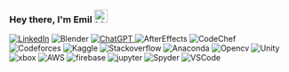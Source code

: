 ### Hey there, I'm Emil <img src="https://user-images.githubusercontent.com/1303154/88677602-1635ba80-d120-11ea-84d8-d263ba5fc3c0.gif" width="24px" alt="hi">
<p>
<a href="https://www.linkedin.com/in/emil-vinod-03a743278/"><img src="https://img.shields.io/badge/linkedin-%230077B5.svg?style=flat&logo=linkedin&logoColor=white" alt="LinkedIn"></a>
<img src="https://img.shields.io/badge/blender-%23F5792A.svg?style=flat&logo=blender&logoColor=white" alt="Blender">
<a href="https://www.linkedin.com/in/emil-vinod-03a743278/"><img src="https://img.shields.io/badge/chatGPT-74aa9c?style=flat&logo=openai&logoColor=white" alt="ChatGPT">
</a>
<img src="https://img.shields.io/badge/Adobe%20After%20Effects-9999FF.svg?style=flat&logo=Adobe%20After%20Effects&logoColor=white" alt="AfterEffects">
<img src="https://img.shields.io/badge/CodeChef-%23964B00.svg?style=flat&logo=CodeChef&logoColor=white" alt="CodeChef">  
<img src="https://img.shields.io/badge/Codeforces-445f9d?style=flat&logo=Codeforces&logoColor=white" alt="Codeforces">
<img src="https://img.shields.io/badge/Kaggle-035a7d?style=flat&logo=kaggle&logoColor=white" alt="Kaggle">
<img src="https://img.shields.io/badge/-Stackoverflow-FE7A16?style=flat&logo=stack-overflow&logoColor=white" alt="Stackoverflow">
<img src="https://img.shields.io/badge/Anaconda-%2344A833.svg?style=flat&logo=anaconda&logoColor=white" alt="Anaconda">  
<img src="https://img.shields.io/badge/opencv-%23white.svg?style=flat&logo=opencv&logoColor=white" alt="Opencv">
<img src="https://img.shields.io/badge/unity-%23000000.svg?style=flat&logo=unity&logoColor=white" alt="Unity">
<img src="https://img.shields.io/badge/xbox-%23107C10.svg?style=flat&logo=xbox&logoColor=white" alt="xbox">
<img src="https://img.shields.io/badge/AWS-%23FF9900.svg?style=flat&logo=amazon-aws&logoColor=white" alt="AWS">  
<img src="https://img.shields.io/badge/firebase-%23039BE5.svg?style=flat&logo=firebase" alt="firebase">
<img src="https://img.shields.io/badge/jupyter-%23FA0F00.svg?style=flat&logo=jupyter&logoColor=white" alt="jupyter">
<img src="https://img.shields.io/badge/Spyder-838485?style=flat&logo=spyder%20ide&logoColor=maroon" alt="Spyder">
<img src="https://img.shields.io/badge/Visual%20Studio%20Code-0078d7.svg?style=flat&logo=visual-studio-code&logoColor=white" alt="VSCode">  
<img src="https://img.shields.io/badge/c%23-%23239120.svg?style=flat&logo=c-sharp&logoColor=white" alt="">
<img src="https://img.shields.io/badge/c++-%2300599C.svg?style=flat&logo=c%2B%2B&logoColor=white" alt="">
<img src="https://img.shields.io/badge/html5-%23E34F26.svg?style=flat&logo=html5&logoColor=white" alt="">  
<img src="https://img.shields.io/badge/java-%23ED8B00.svg?style=flat&logo=openjdk&logoColor=white" alt="">  
<img src="https://img.shields.io/badge/javascript-%23323330.svg?style=flat&logo=javascript&logoColor=%23F7DF1E" alt="">
<img src="https://img.shields.io/badge/kotlin-%237F52FF.svg?style=flat&logo=kotlin&logoColor=white" alt="">
<img src="https://img.shields.io/badge/markdown-%23000000.svg?style=flat&logo=markdown&logoColor=white" alt="">
<img src="https://img.shields.io/badge/python-3670A0?style=flat&logo=python&logoColor=ffdd54" alt="">  
<img src="https://img.shields.io/badge/Keras-%23D00000.svg?style=flat&logo=Keras&logoColor=white" alt="">
<img src="https://img.shields.io/badge/Matplotlib-%23ffffff.svg?style=flat&logo=Matplotlib&logoColor=black" alt="">
<img src="https://img.shields.io/badge/numpy-%23013243.svg?style=flat&logo=numpy&logoColor=white" alt="">    
<img src="https://img.shields.io/badge/pandas-%23150458.svg?style=flat&logo=pandas&logoColor=white" alt="">
<img src="https://img.shields.io/badge/PyTorch-%23EE4C2C.svg?style=flat&logo=PyTorch&logoColor=white" alt="">
<img src="https://img.shields.io/badge/TensorFlow-%23FF6F00.svg?style=flat&logo=TensorFlow&logoColor=white" alt="">  
<img src="https://img.shields.io/badge/Spotify-1ED760?style=flat&logo=spotify&logoColor=white" alt="">  
<img src="https://img.shields.io/badge/Android-3DDC84?style=flat&logo=android&logoColor=white" alt="">
<img src="https://img.shields.io/badge/chrome%20os-3d89fc?style=flat&logo=google%20chrome&logoColor=white" alt="">
<img src="https://img.shields.io/badge/Debian-D70A53?style=flat&logo=debian&logoColor=white" alt="">
<img src="https://img.shields.io/badge/home%20assistant-%2341BDF5.svg?style=flat&logo=home-assistant&logoColor=white" alt="">  
<img src="https://img.shields.io/badge/Gmail-D14836?style=flat&logo=gmail&logoColor=white" alt="">
<img src="https://img.shields.io/badge/Discord-%235865F2.svg?style=flat&logo=discord&logoColor=white" alt="">
<img src="https://img.shields.io/badge/Instagram-%23E4405F.svg?style=flat&logo=Instagram&logoColor=white" alt="">    
</p>
